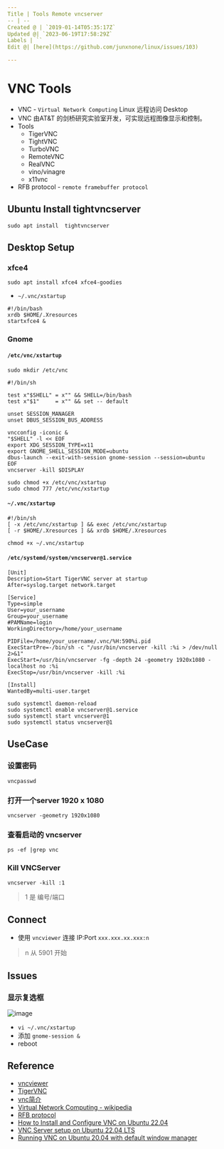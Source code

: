 ```yaml
---
Title | Tools Remote vncserver
-- | --
Created @ | `2019-01-14T05:35:17Z`
Updated @| `2023-06-19T17:58:29Z`
Labels | ``
Edit @| [here](https://github.com/junxnone/linux/issues/103)

---
```

# VNC Tools

- VNC - `Virtual Network Computing` Linux 远程访问 Desktop
- VNC 由AT&T 的剑桥研究实验室开发，可实现远程图像显示和控制。
- Tools
  - TigerVNC
  - TightVNC
  - TurboVNC
  - RemoteVNC
  - RealVNC
  - vino/vinagre
  - x11vnc
- RFB protocol - `remote framebuffer protocol`


## Ubuntu Install tightvncserver

```
sudo apt install  tightvncserver
```

## Desktop Setup
### xfce4

```
sudo apt install xfce4 xfce4-goodies
```

- `~/.vnc/xstartup`

```
#!/bin/bash
xrdb $HOME/.Xresources
startxfce4 &
```

### Gnome




#### `/etc/vnc/xstartup`

```
sudo mkdir /etc/vnc
```

```
#!/bin/sh

test x"$SHELL" = x"" && SHELL=/bin/bash
test x"$1"     = x"" && set -- default

unset SESSION_MANAGER
unset DBUS_SESSION_BUS_ADDRESS

vncconfig -iconic &
"$SHELL" -l << EOF
export XDG_SESSION_TYPE=x11
export GNOME_SHELL_SESSION_MODE=ubuntu
dbus-launch --exit-with-session gnome-session --session=ubuntu
EOF
vncserver -kill $DISPLAY
```
```
sudo chmod +x /etc/vnc/xstartup
sudo chmod 777 /etc/vnc/xstartup
```

#### `~/.vnc/xstartup`

```
#!/bin/sh
[ -x /etc/vnc/xstartup ] && exec /etc/vnc/xstartup
[ -r $HOME/.Xresources ] && xrdb $HOME/.Xresources
```

```
chmod +x ~/.vnc/xstartup
```

#### `/etc/systemd/system/vncserver@1.service`

```
[Unit]
Description=Start TigerVNC server at startup
After=syslog.target network.target

[Service]
Type=simple
User=your_username
Group=your_username
#PAMName=login
WorkingDirectory=/home/your_username

PIDFile=/home/your_username/.vnc/%H:590%i.pid
ExecStartPre=-/bin/sh -c "/usr/bin/vncserver -kill :%i > /dev/null 2>&1"
ExecStart=/usr/bin/vncserver -fg -depth 24 -geometry 1920x1080 -localhost no :%i
ExecStop=/usr/bin/vncserver -kill :%i

[Install]
WantedBy=multi-user.target

```
```
sudo systemctl daemon-reload
sudo systemctl enable vncserver@1.service
sudo systemctl start vncserver@1
sudo systemctl status vncserver@1
```




## UseCase

### 设置密码
```
vncpasswd
```



### 打开一个server 1920 x 1080
```
vncserver -geometry 1920x1080
```

### 查看启动的 vncserver

```
ps -ef |grep vnc
```

### Kill VNCServer

```
vncserver -kill :1
```
> 1 是 编号/端口


## Connect

- 使用 `vncviewer` 连接 IP:Port  `xxx.xxx.xx.xxx:n`

> n 从 5901 开始

## Issues
### 显示复选框
![image](https://user-images.githubusercontent.com/2216970/150967111-67938d74-01b2-4277-a7fd-27065891ede2.png)

- `vi ~/.vnc/xstartup`
- 添加 `gnome-session &`
- reboot

## Reference
- [vncviewer](https://www.realvnc.com/en/connect/download/viewer/)
- [TigerVNC](https://tigervnc.org/)
- [vnc简介](https://github.com/levinit/itnotes/blob/main/vnc.md)
- [Virtual Network Computing - wikipedia](https://en.wikipedia.org/wiki/Virtual_Network_Computing)
- [RFB protocol](https://en.wikipedia.org/wiki/RFB_protocol)
- [How to Install and Configure VNC on Ubuntu 22.04](https://www.digitalocean.com/community/tutorials/how-to-install-and-configure-vnc-on-ubuntu-22-04)
- [VNC Server setup on Ubuntu 22.04 LTS](https://gist.github.com/indyfromoz/739cd53d47b91ba1d3b540ab53b1f46c)
- [Running VNC on Ubuntu 20.04 with default window manager](https://www.nodinrogers.com/post/2021-11-15-connecting-to-ubuntu-via-vnc-default-wm/)
